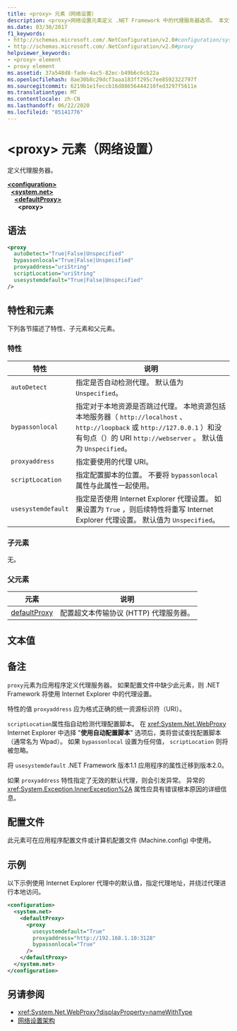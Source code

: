 ```yaml
---
title: <proxy> 元素（网络设置）
description: <proxy>网络设置元素定义 .NET Framework 中的代理服务器选项。 本文包含一个示例。
ms.date: 03/30/2017
f1_keywords:
- http://schemas.microsoft.com/.NetConfiguration/v2.0#configuration/system.net/defaultProxy/proxy
- http://schemas.microsoft.com/.NetConfiguration/v2.0#proxy
helpviewer_keywords:
- <proxy> element
- proxy element
ms.assetid: 37a548d8-fade-4ac5-82ec-b49b6c6cb22a
ms.openlocfilehash: 8ae30b8c29dcf3aaa183ff295c7ee8592322797f
ms.sourcegitcommit: 6219b1e1feccb16d88656444210fed3297f5611e
ms.translationtype: MT
ms.contentlocale: zh-CN
ms.lasthandoff: 06/22/2020
ms.locfileid: "85141776"
---
```

# <a name="proxy-element-network-settings"></a>\<proxy> 元素（网络设置）
定义代理服务器。  

[**\<configuration>**](../configuration-element.md)\
&nbsp;&nbsp;[**\<system.net>**](system-net-element-network-settings.md)\
&nbsp;&nbsp;&nbsp;&nbsp;[**\<defaultProxy>**](defaultproxy-element-network-settings.md)\
&nbsp;&nbsp;&nbsp;&nbsp;&nbsp;&nbsp;**\<proxy>**

## <a name="syntax"></a>语法  
  
```xml  
<proxy
  autoDetect="True|False|Unspecified"
  bypassonlocal="True|False|Unspecified"
  proxyaddress="uriString"
  scriptLocation="uriString"
  usesystemdefault="True|False|Unspecified"
/>
```  
  
## <a name="attributes-and-elements"></a>特性和元素  
 下列各节描述了特性、子元素和父元素。  
  
### <a name="attributes"></a>特性  
  
|**特性**|**说明**|  
|-------------------|---------------------|  
|`autoDetect`|指定是否自动检测代理。 默认值为 `Unspecified`。|  
|`bypassonlocal`|指定对于本地资源是否跳过代理。 本地资源包括本地服务器（ `http://localhost` 、 `http://loopback` 或 `http://127.0.0.1` ）和没有句点（）的 URI `http://webserver` 。 默认值为 `Unspecified`。|  
|`proxyaddress`|指定要使用的代理 URI。|  
|`scriptLocation`|指定配置脚本的位置。 不要将 `bypassonlocal` 属性与此属性一起使用。 |  
|`usesystemdefault`|指定是否使用 Internet Explorer 代理设置。 如果设置为 `True` ，则后续特性将重写 Internet Explorer 代理设置。 默认值为 `Unspecified`。|  
  
### <a name="child-elements"></a>子元素  
 无。  
  
### <a name="parent-elements"></a>父元素  
  
|**元素**|**说明**|  
|-----------------|---------------------|  
|[defaultProxy](defaultproxy-element-network-settings.md)|配置超文本传输协议 (HTTP) 代理服务器。|  
  
## <a name="text-value"></a>文本值  
  
## <a name="remarks"></a>备注  
 `proxy`元素为应用程序定义代理服务器。 如果配置文件中缺少此元素，则 .NET Framework 将使用 Internet Explorer 中的代理设置。  
  
 特性的值 `proxyaddress` 应为格式正确的统一资源标识符（URI）。  
  
 `scriptLocation`属性指自动检测代理配置脚本。 在 <xref:System.Net.WebProxy> Internet Explorer 中选择 "**使用自动配置脚本**" 选项后，类将尝试查找配置脚本（通常名为 Wpad）。 如果 `bypassonlocal` 设置为任何值， `scriptLocation` 则将被忽略。
  
 将 `usesystemdefault` .NET Framework 版本1.1 应用程序的属性迁移到版本2.0。  
  
 如果 `proxyaddress` 特性指定了无效的默认代理，则会引发异常。 异常的 <xref:System.Exception.InnerException%2A> 属性应具有错误根本原因的详细信息。  
  
## <a name="configuration-files"></a>配置文件  
 此元素可在应用程序配置文件或计算机配置文件 (Machine.config) 中使用。  
  
## <a name="example"></a>示例  
 以下示例使用 Internet Explorer 代理中的默认值，指定代理地址，并绕过代理进行本地访问。  
  
```xml  
<configuration>  
  <system.net>  
    <defaultProxy>  
      <proxy  
        usesystemdefault="True"  
        proxyaddress="http://192.168.1.10:3128"  
        bypassonlocal="True"  
      />  
    </defaultProxy>  
  </system.net>  
</configuration>  
```  
  
## <a name="see-also"></a>另请参阅

- <xref:System.Net.WebProxy?displayProperty=nameWithType>
- [网络设置架构](index.md)
